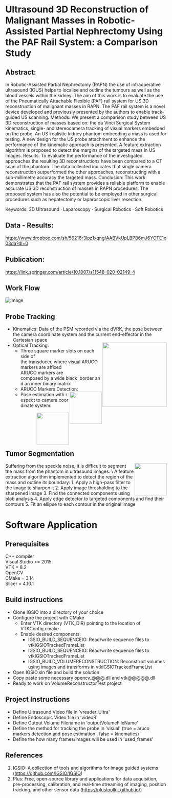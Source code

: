 # Ultrasound 3D Reconstruction of Malignant Masses in Robotic-Assisted Partial Nephrectomy Using the PAF Rail System: a Comparison Study
## Abstract: 
In Robotic-Assisted Partial Nephrectomy (RAPN) the use
of intraoperative ultrasound (IOUS) helps to localise and outline the tumours as
well as the blood vessels within the kidney. The aim of this work is to evaluate
the use of the Pneumatically Attachable Flexible (PAF) rail system for US 3D
reconstruction of malignant masses in RAPN. The PAF rail system is a novel device developed and previously presented by the authors to enable track-guided US
scanning. Methods: We present a comparison study between US 3D reconstruction
of masses based on: the da Vinci Surgical System kinematics, single- and stereocamera tracking of visual markers embedded on the probe. An US-realistic kidney
phantom embedding a mass is used for testing. A new design for the US probe
attachment to enhance the performance of the kinematic approach is presented.
A feature extraction algorithm is proposed to detect the margins of the targeted
mass in US images. Results: To evaluate the performance of the investigated approaches the resulting 3D reconstructions have been compared to a CT scan of
the phantom. The data collected indicates that single camera reconstruction outperformed the other approaches, reconstructing with a sub-millimetre accuracy
the targeted mass. Conclusion: This work demonstrates that the PAF rail system
provides a reliable platform to enable accurate US 3D reconstruction of masses in
RAPN procedures. The proposed system has also the potential to be employed in
other surgical procedures such as hepatectomy or laparoscopic liver resection.

Keywords: 3D Ultrasound · Laparoscopy · Surgical Robotics · Soft Robotics

## Data - Results:
https://www.dropbox.com/sh/56216r3lpz1xqng/AABVkUpLBPB6mJ6YOTE1x03da?dl=0

## Publication:
https://link.springer.com/article/10.1007/s11548-020-02149-4

## Work Flow

![image](https://user-images.githubusercontent.com/43147324/86966915-8c26b180-c172-11ea-88cb-542fc5696def.png)

## Probe Tracking
* Kinematics: Data of the PSM recorded via the dVRK, the pose between the camera coordinate system and the current end-effector in the Cartesian space      
* Optical Tracking: <img align="right" width="200" src="https://user-images.githubusercontent.com/43147324/86967256-1242f800-c173-11ea-9db6-70d94109540b.png">
  * Three square marker slots on each side of  the transducer, where visual ARUCO markers are affixed \
    ARUCO markers are composed by a wide black  border and an inner binary matrix 
  * ARUCO Markers Detection: <img align="right" width="100" src="https://user-images.githubusercontent.com/43147324/86968275-98137300-c174-11ea-99d7-53d2193a968d.png">
  * Pose estimation with respect to camera coordinate system:  
<img align="right" width="100" src="https://user-images.githubusercontent.com/43147324/86968424-d6a92d80-c174-11ea-8f91-ee04a5f4a432.png">

<br/><br/><br/><br/><br/>

## Tumor Segmentation 
<img align="right" width="100" src="https://user-images.githubusercontent.com/43147324/86969793-048f7180-c177-11ea-8fef-7d04aa7d209b.png">
Suffering from the speckle noise, it is difficult to segment the mass from the phantom in ultrasound images. \
A feature extraction algorithm implemented to detect the region of the mass and outline its boundary:
1. Apply a high-pass filter to the image to sharpen it 
2. Apply image thresholding to the sharpened image
3. Find the connected components using blob analysis
4. Apply edge detector to targeted components and find their contours
5. Fit an ellipse to each contour in the original image

# Software Application

## Prerequisites
C++ compiler \
Visual Studio >= 2015 \
VTK = 8.2 \
OpenCV \
CMake = 3.14 \
Slicer = 4.10.1 

## Build instructions
* Clone IGSIO into a directory of your choice
* Configure the project with CMake
  * Enter VTK directory (VTK_DIR) pointing to the location of VTKConfig.cmake
  * Enable desired components:
    * IGSIO_BUILD_SEQUENCEIO: Read/write sequence files to vtkIGSIOTrackedFrameList
    * IGSIO_BUILD_SEQUENCEIO: Read/write sequence files to vtkIGSIOTrackedFrameList
    * IGSIO_BUILD_VOLUMERECONSTRUCTION: Reconstruct volumes using images and transforms in vtkIGSIOTrackedFrameList
* Open IGSIO.sln file and build the solution
* Copy paste some necessary opencv_@@@.dll and vtk@@@@@.dll
* Ready to work on VolumeReconstructorTest project

## Project Instructions
* Define Ultrasound Video file in 'vreader_Ultra'
* Define Endoscopic Video file in 'videoR'
* Define Output Volume Filename in 'outputVolumeFileName'
* Define the method for tracking the probe in 'visual' (true = aruco markers detection and pose estimation , false = kinematics)
* Define the how many frames/images will be used in 'used_frames'

## References 
1) IGSIO: A collection of tools and algorithms for image guided systems (https://github.com/IGSIO/IGSIO)
2) Plus: Free, open-source library and applications for data acquisition, pre-processing, calibration, and real-time streaming of imaging, position tracking, and other sensor data (https://plustoolkit.github.io/)
